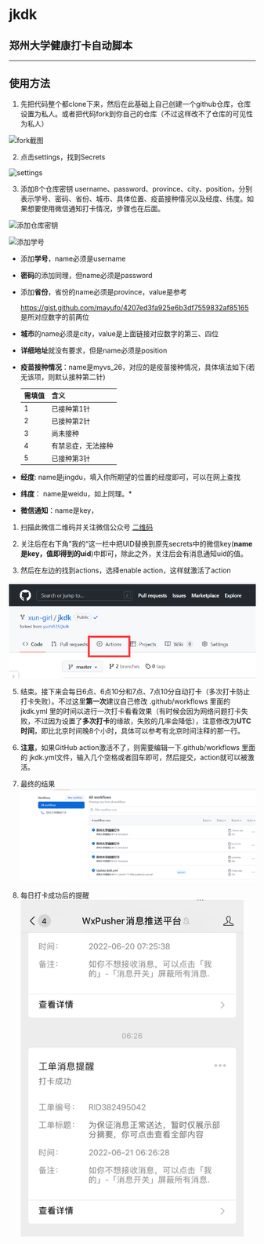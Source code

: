 # jkdk

## 郑州大学健康打卡自动脚本

---

## 使用方法

1. 先把代码整个都clone下来，然后在此基础上自己创建一个github仓库，仓库设置为私人。或者把代码fork到你自己的仓库（不过这样改不了仓库的可见性为私人）

![fork截图](./images/fork.png)

2. 点击settings，找到Secrets

![settings](./images/settings.png)

3. 添加8个仓库密钥 username、password、province、city、position，分别表示学号、密码、省份、城市、具体位置、疫苗接种情况以及经度、纬度。如果想要使用微信通知打卡情况，步骤也在后面。

   

![添加仓库密钥](./images/secret.png)

   

![添加学号](./images/username.png)

   - 添加**学号**，name必须是username
   - **密码**的添加同理，但name必须是password
   - 添加**省份**，省份的name必须是province，value是参考

     https://gist.github.com/mayufo/4207ed3fa925e6b3df7559832af85165
     是所对应数字的前两位

   - **城市**的name必须是city，value是上面链接对应数字的第三、四位
   - **详细地址**就没有要求，但是name必须是position
   - **疫苗接种情况**：name是myvs_26，对应的是疫苗接种情况，具体填法如下(若无该项，则默认接种第二针)

        |  需填值 |含义              |
        |  ----  | ----            |
        |   1    | 已接种第1针       |
        |   2    | 已接种第2针       |
        |   3    | 尚未接种         |
        |   4    | 有禁忌症，无法接种 |
        |   5    | 已接种第3针      |
  - **经度**: name是jingdu，填入你所期望的位置的经度即可，可以在网上查找
  - **纬度**： name是weidu，如上同理。*
  - **微信通知**：name是key，
1. 扫描此微信二维码并关注微信公众号
[二维码](http://wxpusher.zjiecode.com/api/qrcode/hNHQXsGvGguORhwBHItWlaqUYvs79Ii59RpFN5YmuDIBOiO8YLQlqHd051TBfmeO.jpg)

2. 关注后在右下角”我的“这一栏中把UID替换到原先secrets中的微信key(**name是key，值即得到的uid**)中即可，除此之外，关注后会有消息通知uid的值。


4. 然后在左边的找到actions，选择enable action，这样就激活了action

![actions位置](./images/actions.png)

5. 结束。接下来会每日6点、6点10分和7点、7点10分自动打卡（多次打卡防止打卡失败）。不过这里**第一次**建议自己修改 .github/workflows 里面的 jkdk.yml 里的时间以进行一次打卡看看效果（有时候会因为网络问题打卡失败，不过因为设置了**多次打卡**的缘故，失败的几率会降低），注意修改为**UTC时间**，即比北京时间晚8个小时，具体可以参考有北京时间注释的那一行。

6. __**注意**__，如果GitHub action激活不了，则需要编辑一下.github/workflows 里面的 jkdk.yml文件，输入几个空格或者回车即可，然后提交，action就可以被激活。

7. 最终的结果
   ![actions结果](./images/result.png)

8. 每日打卡成功后的提醒
   <img src="./images/clock.png" alt="微信提醒" style="zoom:67%;" />
